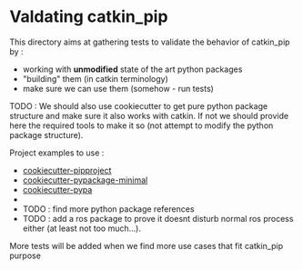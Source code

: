 Valdating catkin_pip
============================

This directory aims at gathering tests to validate the behavior of catkin_pip by :
* working with __unmodified__ state of the art python packages
* "building" them (in catkin terminology) 
* make sure we can use them (somehow - run tests)

TODO : We should also use cookiecutter to get pure python package structure and make sure it also works with catkin.
If not we should provide here the required tools to make it so (not attempt to modify the python package structure).

Project examples to use :
* [cookiecutter-pipproject](https://github.com/wdm0006/cookiecutter-pipproject)
* [cookiecutter-pypackage-minimal](https://github.com/kragniz/cookiecutter-pypackage-minimal) 
* [cookiecutter-pypa](https://github.com/audreyr/cookiecutter-pypackage)
*
* TODO : find more python package references
* TODO : add a ros package to prove it doesnt disturb normal ros process either (at least not too much...).

More tests will be added when we find more use cases that fit catkin_pip purpose



